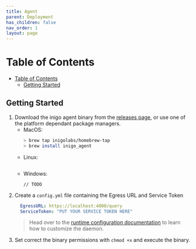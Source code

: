 ```yaml
---
title: Agent
parent: Deployment
has_children: false
nav_order: 1
layout: page
---
```


# Table of Contents
- [Table of Contents](#table-of-contents)
  - [Getting Started](#getting-started)


Getting Started
-----

1. Download the inigo agent binary from the [releases page](https://github.com/inigolabs/artifacts/releases), or use one of the platform dependant package managers.
    - MacOS:
      ``` sh
      > brew tap inigolabs/homebrew-tap
      > brew install inigo_agent
      ```
    - Linux:
      ```
      ```
    - Windows:
      ```
      // TODO
      ```
2. Create a `config.yml` file containing the Egress URL and Service Token
    ``` yaml
      EgressURL: https://localhost:4000/query
      ServiceToken: "PUT YOUR SERVICE TOKEN HERE"
    ```
    > Head over to the [runtime configuration documentation](deployment_runtime_override.html) to learn how to customize the daemon. 
3. Set correct the binary permissions with `chmod +x` and execute the binary.